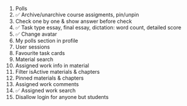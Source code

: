 1. Polls
2. ✅ Archive/unarchive course assigments, pin/unpin
3. Check one by one & show answer before check
4. ✅ Task type essay, final essay, dictation: word count, detailed score
5. ✅ Change avatar
6. My polls section in profile
7. User sessions
8. Favourite task cards
9. Material search
10. Assigned work info in material
11. Filter isActive materials & chapters
12. Pinned materials & chapters
13. Assigned work comments
14. ✅ Assigned work search
15. Disallow login for anyone but students
